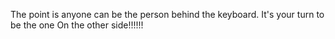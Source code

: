 The point is anyone can be the person behind the keyboard.
It's your turn to be the one 
On the other side!!!!!!
